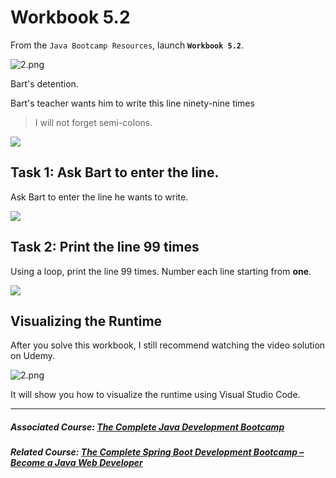 # Workbook 5.2

From the `Java Bootcamp Resources`, launch **`Workbook 5.2`**.

![2.png](https://firebasestorage.googleapis.com/v0/b/learnthepart-75aed.appspot.com/o/images%2F24ab92f3-41a6-4f94-b26e-8f5a037b079b?alt=media&token=e8652ea8-fc26-48bb-b1a3-524c4e341770)

Bart's detention.


Bart's teacher wants him to write this line ninety-nine times

> I will not forget semi-colons.

![](https://firebasestorage.googleapis.com/v0/b/learnthepart-75aed.appspot.com/o/images%2Fc9c272d2-d08d-4118-b165-f1363f59a6cf?alt=media&token=d43122fd-1ae6-450a-8972-d23c8545876c)

## Task 1: Ask Bart to enter the line.


Ask Bart to enter the line he wants to write.

![](https://firebasestorage.googleapis.com/v0/b/learnthepart-75aed.appspot.com/o/images%2F4fb320c6-8277-4b53-b4e2-289d5a0a5960?alt=media&token=bdc8f9ce-24b6-479b-a0ee-70df7eb6fa9f)

## Task 2: Print the line 99 times


Using a loop, print the line 99 times. Number each line starting from **one**.

![](https://firebasestorage.googleapis.com/v0/b/learnthepart-75aed.appspot.com/o/images%2F4fb9c4e0-64b8-4655-8751-ae858766effc?alt=media&token=a7c791e9-89df-4ba5-b423-3ce68e286ddf)

## Visualizing the Runtime

After you solve this workbook, I still recommend watching the video solution on Udemy.

![2.png](https://firebasestorage.googleapis.com/v0/b/learnthepart-75aed.appspot.com/o/images%2Fe8470a9c-5c67-4891-9e9d-33d03d767f95?alt=media&token=ae665fe7-b856-4fc4-8631-326ffd0065e0)

It will show you how to visualize the runtime using Visual Studio Code.

----------

##### Associated Course: [The Complete Java Development Bootcamp](https://udemy-redirect-app.herokuapp.com/java)
##### Related Course: [The Complete Spring Boot Development Bootcamp – Become a Java Web Developer](https://udemy-redirect-app.herokuapp.com/spring)